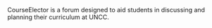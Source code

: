 CourseElector is a forum designed to aid students in discussing and planning their curriculum at UNCC.
